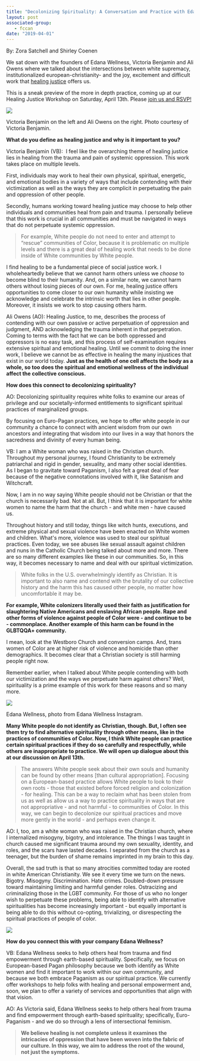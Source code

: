 ```yaml
---
title: "Decolonizing Spirituality: A Conversation and Practice with Edana Wellness"
layout: post
associated-group:
   - fccan
date: "2019-04-01"
---
```


By: Zora Satchell and Shirley Coenen

We sat down with the founders of Edana Wellness, Victoria Benjamin and Ali Owens where we talked about the intersections between white supremacy, institutionalized european-christianity- and the joy, excitement and difficult work that [healing justice](http://www.fccan.org/schedule) offers us.

This is a sneak preview of the more in depth practice, coming up at our Healing Justice Workshop on Saturday, April 13th. Please [join us and RSVP!](https://www.facebook.com/events/601837563625340/)

![](media/MG_8685b-826x1024.jpg)

Victoria Benjamin on the left and Ali Owens on the right. Photo courtesy of Victoria Benjamin.

**What do you define as healing justice and why is it important to you?**

Victoria Benjamin (VB):  I feel like the overarching theme of healing justice lies in healing from the trauma and pain of systemic oppression. This work takes place on multiple levels.

First, individuals may work to heal their own physical, spiritual, energetic, and emotional bodies in a variety of ways that include contending with their victimization as well as the ways they are complicit in perpetuating the pain and oppression of other people.

Secondly, humans working toward healing justice may choose to help other individuals and communities heal from pain and trauma. I personally believe that this work is crucial in all communities and must be navigated in ways that do not perpetuate systemic oppression.

> For example, White people do not need to enter and attempt to “rescue” communities of Color, because it is problematic on multiple levels and there is a great deal of healing work that needs to be done inside of White communities by White people.

I find healing to be a fundamental piece of social justice work. I wholeheartedly believe that we cannot harm others unless we _choose_ to become blind to their humanity. And, on a similar note, we cannot harm others without losing pieces of our own. For me, healing justice offers opportunities to come closer to our own humanity while insisting we acknowledge and celebrate the intrinsic worth that lies in other people. Moreover, it insists we work to stop causing others harm.  

Ali Owens (AO): Healing Justice, to me, describes the process of contending with our own passive or active perpetuation of oppression and judgment, AND acknowledging the trauma inherent in that perpetration. Coming to terms with the fact hat we can be both oppressed and oppressors is no easy task, and this process of self-examination requires extensive spiritual and emotional healing. Until we commit to doing the inner work, I believe we cannot be as effective in healing the many injustices that exist in our world today. **Just as the health of one cell affects the body as a whole, so too does the spiritual and emotional wellness of the individual affect the collective conscious.**  

**How does this connect to decolonizing spirituality?**

AO: Decolonizing spirituality requires white folks to examine our areas of privilege and our societally-informed entitlements to significant spiritual practices of marginalized groups.

By focusing on Euro-Pagan practices, we hope to offer white people in our community a chance to connect with ancient wisdom from our own ancestors and integrating that wisdom into our lives in a way that honors the sacredness and divinity of every human being.  

VB: I am a White woman who was raised in the Christian church. Throughout my personal journey, I found Christianity to be extremely patriarchal and rigid in gender, sexuality, and many other social identities. As I began to gravitate toward Paganism, I also felt a great deal of fear because of the negative connotations involved with it, like Satanism and Witchcraft.  

Now, I am in no way saying White people should not be Christian or that the church is necessarily bad. Not at all. But, I think that it is important for white women to name the harm that the church - and white men - have caused us.

Throughout history and still today, things like witch hunts, executions, and extreme physical and sexual violence have been enacted on White women and children. What's more, violence was used to steal our spiritual practices. Even today, we see abuses like sexual assault against children and nuns in the Catholic Church being talked about more and more. There are so many different examples like these in our communities. So, in this way, it becomes necessary to name and deal with our spiritual victimization.  

> White folks in the U.S. overwhelmingly identify as Christian. It is important to also name and contend with the brutality of our collective history and the harm this has caused other people, no matter how uncomfortable it may be.

**For example, White colonizers literally used their faith as justification for slaughtering Native Americans and enslaving African people. Rape and other forms of violence against people of Color were - and continue to be - commonplace. Another example of this harm can be found in the GLBTQQA+ community.**

I mean, look at the Westboro Church and conversion camps. And, trans women of Color are at higher risk of violence and homicide than other demographics. It becomes clear that a Christian society is still harming people right now.

Remember earlier, when I talked about White people contending with both our victimization and the ways we perpetuate harm against others? Well, spirituality is a prime example of this work for these reasons and so many more.

![](media/Edana.png)

Edana Wellness, photo from Edana Wellness Instagram.

**Many White people do not identify as Christian, though. But, I often see them try to find alternative spirituality through other means, like in the practices of communities of Color. Now, I think White people can practice certain spiritual practices if they do so carefully and respectfully, while others are inappropriate to practice. We will open up dialogue about this at our discussion on April 13th.**  

> The answers White people seek about their own souls and humanity can be found by other means \[than cultural appropriation\]. Focusing on a European-based practice allows White people to look to their own roots - those that existed before forced religion and colonization - for healing. This can be a way to reclaim what has been stolen from us as well as allow us a way to practice spirituality in ways that are not appropriative - and not harmful - to communities of Color. In this way, we can begin to decolonize our spiritual practices and move more gently in the world - and perhaps even change it.  

AO: I, too, am a white woman who was raised in the Christian church, where I internalized misogyny, bigotry, and intolerance. The things I was taught in church caused me significant trauma around my own sexuality, identity, and roles, and the scars have lasted decades. I separated from the church as a teenager, but the burden of shame remains imprinted in my brain to this day.

Overall, the sad truth is that so many atrocities committed today are rooted in white American Christianity. We see it every time we turn on the news. Bigotry. Misogyny. Discrimination. Hate crimes. Doubled-down pressure toward maintaining limiting and harmful gender roles. Ostracizing and criminalizing those in the LGBT community. For those of us who no longer wish to perpetuate these problems, being able to identify with alternative spiritualities has become increasingly important - but equally important is being able to do this without co-opting, trivializing, or disrespecting the spiritual practices of people of color.

![](media/Edana-Logo-with-Website.png)

**How do you connect this with your company Edana Wellness?**

VB: Edana Wellness seeks to help others heal from trauma and find empowerment through earth-based spirituality. Specifically, we focus on European-based Pagan philosophy because we both identify as White women and find it important to work within our own community, and because we both embrace Paganism as our spiritual practice. We currently offer workshops to help folks with healing and personal empowerment and, soon, we plan to offer a variety of services and opportunities that align with that vision.  

AO: As Victoria said, Edana Wellness seeks to help others heal from trauma and find empowerment through earth-based spirituality; specifically, Euro-Paganism - and we do so through a lens of intersectional feminism.

> **We believe healing is not complete unless it examines the intricacies of oppression that have been woven into the fabric of our culture. In this way, we aim to address the root of the wound, not just the symptoms.**
